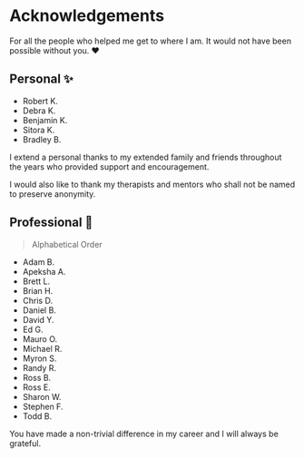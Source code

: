 # Acknowledgements

For all the people who helped me get to where I am. It would not have been possible without you. ❤️

## Personal ✨

- Robert K.
- Debra K.
- Benjamin K.
- Sitora K.
- Bradley B.

I extend a personal thanks to my extended family and friends throughout the years who provided support and encouragement.

I would also like to thank my therapists and mentors who shall not be named to preserve anonymity.

## Professional 💼

> Alphabetical Order

- Adam B.
- Apeksha A.
- Brett L.
- Brian H.
- Chris D.
- Daniel B.
- David Y.
- Ed G.
- Mauro O.
- Michael R.
- Myron S.
- Randy R.
- Ross B.
- Ross E.
- Sharon W.
- Stephen F.
- Todd B.

You have made a non-trivial difference in my career and I will always be grateful.
